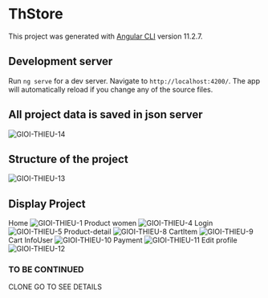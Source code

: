 # ThStore

This project was generated with [Angular CLI](https://github.com/angular/angular-cli) version 11.2.7.

## Development server

Run `ng serve` for a dev server. Navigate to `http://localhost:4200/`. The app will automatically reload if you change any of the source files.
## All project data is saved in json server
![GIOI-THIEU-14](https://user-images.githubusercontent.com/74825884/124380169-7f855c80-dce5-11eb-883c-c8e25ef90b78.PNG)
## Structure of the project
![GIOI-THIEU-13](https://user-images.githubusercontent.com/74825884/124380168-7d230280-dce5-11eb-9c9c-815a6a0b969d.png)
## Display Project
Home
![GIOI-THIEU-1](https://user-images.githubusercontent.com/74825884/124379443-5662cd00-dce1-11eb-8757-ab828cf73346.PNG)
Product women
![GIOI-THIEU-4](https://user-images.githubusercontent.com/74825884/124379829-7b583f80-dce3-11eb-9fad-5a57799534d2.png)
Login
![GIOI-THIEU-5](https://user-images.githubusercontent.com/74825884/124379830-7c896c80-dce3-11eb-80d2-76864df80322.PNG)
Product-detail
![GIOI-THIEU-8](https://user-images.githubusercontent.com/74825884/124379836-81e6b700-dce3-11eb-9e4e-2127d8784d18.png)
CartItem
![GIOI-THIEU-9](https://user-images.githubusercontent.com/74825884/124379838-84491100-dce3-11eb-9bc3-0a85d8c90ed6.PNG)
Cart InfoUser
![GIOI-THIEU-10](https://user-images.githubusercontent.com/74825884/124379840-8612d480-dce3-11eb-8682-53f6a8e186a4.PNG)
Payment
![GIOI-THIEU-11](https://user-images.githubusercontent.com/74825884/124379841-87dc9800-dce3-11eb-8292-915c7b60b91f.PNG)
Edit profile 
![GIOI-THIEU-12](https://user-images.githubusercontent.com/74825884/124379842-8a3ef200-dce3-11eb-94bd-c00e725df0cd.PNG)
### TO BE CONTINUED
CLONE GO TO SEE DETAILS
